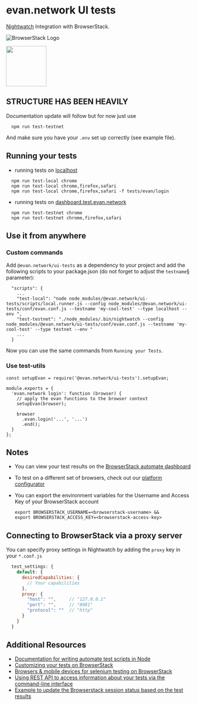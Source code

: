 # evan.network UI tests
[Nightwatch](http://nightwatchjs.org/) Integration with BrowserStack.

![BrowserStack Logo](https://d98b8t1nnulk5.cloudfront.net/production/images/layout/logo-header.png?1469004780)

<img src ="http://nightwatchjs.org/img/logo-nightwat h.png" height = "110">

## STRUCTURE HAS BEEN HEAVILY
Documentation update will follow but for now just use

```
  npm run test-testnet
```

And make sure you have your ```.env``` set up correctly (see example file).


## Running your tests
- running tests on [localhost](http://localhost:3000/dev.html)
```
  npm run test-local chrome
  npm run test-local chrome,firefox,safari
  npm run test-local chrome,firefox,safari -f tests/evan/login
```

- running tests on [dashboard.test.evan.network](https://dashboard.test.evan.network)
```
  npm run test-testnet chrome
  npm run test-testnet chrome,firefox,safari
```

## Use it from anywhere
### Custom commands
Add `@evan.network/ui-tests` as a dependency to your project and add the following scripts to your package.json (do not forget to adjust the `testname`§ parameter):

```
  "scripts": {
    ...
    "test-local": "node node_modules/@evan.network/ui-tests/scripts/local.runner.js --config node_modules/@evan.network/ui-tests/conf/evan.conf.js --testname 'my-cool-test' --type localhost --env ",
    "test-testnet": "./node_modules/.bin/nightwatch --config node_modules/@evan.network/ui-tests/conf/evan.conf.js --testname 'my-cool-test' --type testnet --env "
    ...
  }
```

Now you can use the same commands from `Running your Tests`.

### Use test-utils

```
const setupEvan = require('@evan.network/ui-tests').setupEvan;

module.exports = {
  'evan.network login': function (browser) {
    // apply the evan functions to the browser context
    setupEvan(browser);

    browser
      .evan.login('...', '...')
      .end();
  }
};
```

## Notes
* You can view your test results on the [BrowserStack automate dashboard](https://www.browserstack.com/automate)
* To test on a different set of browsers, check out our [platform configurator](https://www.browserstack.com/automate/node#setting-os-and-browser)
* You can export the environment variables for the Username and Access Key of your BrowserStack account
  
  ```
  export BROWSERSTACK_USERNAME=<browserstack-username> &&
  export BROWSERSTACK_ACCESS_KEY=<browserstack-access-key>
  ```

## Connecting to BrowserStack via a proxy server
You can specify proxy settings in Nightwatch by adding the `proxy` key in your `*.conf.js` 

```javascript
  test_settings: {
    default: {
      desiredCapabilities: {
        // Your capabilities
      },
      proxy: {
        "host": "",     // "127.0.0.1"
        "port": "",     // "8081"
        "protocol": ""  // "http"
      }
    }
  }
```
  
## Additional Resources
* [Documentation for writing automate test scripts in Node](https://www.browserstack.com/automate/node)
* [Customizing your tests on BrowserStack](https://www.browserstack.com/automate/capabilities)
* [Browsers & mobile devices for selenium testing on BrowserStack](https://www.browserstack.com/list-of-browsers-and-platforms?product=automate)
* [Using REST API to access information about your tests via the command-line interface](https://www.browserstack.com/automate/rest-api)
* [Example to update the Browserstack session status based on the test results](https://github.com/blueimp/nightwatch-browserstack)
